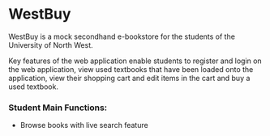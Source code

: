 # WestBuy
WestBuy is a mock secondhand e-bookstore for the students of the University of North West.

Key features of the web application enable students to register and login on the web application, view used textbooks that have been loaded 
onto the application, view their shopping cart and edit items in the cart and buy a used textbook.

### Student Main Functions:
* Browse books with live search feature
